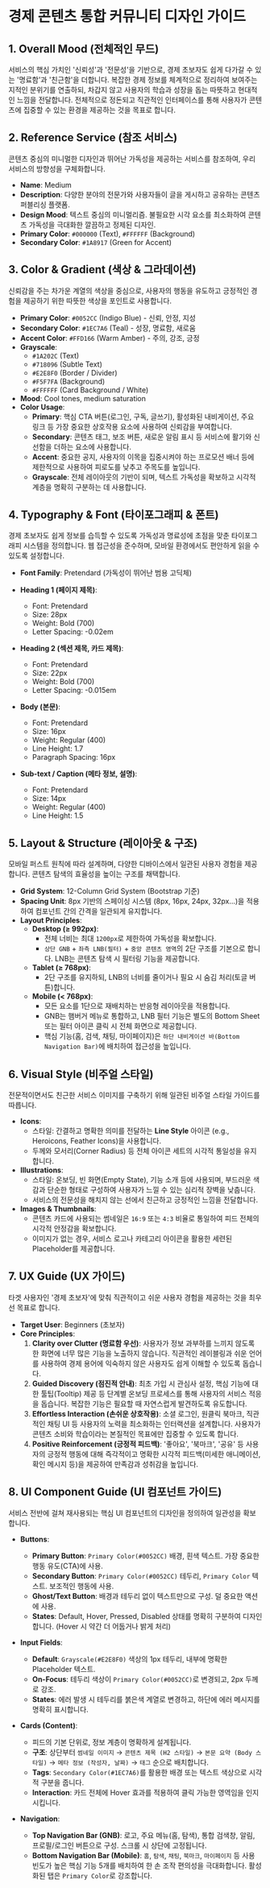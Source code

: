# 경제 콘텐츠 통합 커뮤니티 디자인 가이드

## 1. Overall Mood (전체적인 무드)
서비스의 핵심 가치인 '신뢰성'과 '전문성'을 기반으로, 경제 초보자도 쉽게 다가갈 수 있는 '명료함'과 '친근함'을 더합니다. 복잡한 경제 정보를 체계적으로 정리하여 보여주는 지적인 분위기를 연출하되, 차갑지 않고 사용자의 학습과 성장을 돕는 따뜻하고 현대적인 느낌을 전달합니다. 전체적으로 정돈되고 직관적인 인터페이스를 통해 사용자가 콘텐츠에 집중할 수 있는 환경을 제공하는 것을 목표로 합니다.

## 2. Reference Service (참조 서비스)
콘텐츠 중심의 미니멀한 디자인과 뛰어난 가독성을 제공하는 서비스를 참조하여, 우리 서비스의 방향성을 구체화합니다.

- **Name**: Medium
- **Description**: 다양한 분야의 전문가와 사용자들이 글을 게시하고 공유하는 콘텐츠 퍼블리싱 플랫폼.
- **Design Mood**: 텍스트 중심의 미니멀리즘. 불필요한 시각 요소를 최소화하여 콘텐츠 가독성을 극대화한 깔끔하고 정제된 디자인.
- **Primary Color**: `#000000` (Text), `#FFFFFF` (Background)
- **Secondary Color**: `#1A8917` (Green for Accent)

## 3. Color & Gradient (색상 & 그라데이션)
신뢰감을 주는 차가운 계열의 색상을 중심으로, 사용자의 행동을 유도하고 긍정적인 경험을 제공하기 위한 따뜻한 색상을 포인트로 사용합니다.

- **Primary Color**: `#0052CC` (Indigo Blue) - 신뢰, 안정, 지성
- **Secondary Color**: `#1EC7A6` (Teal) - 성장, 명료함, 새로움
- **Accent Color**: `#FFD166` (Warm Amber) - 주의, 강조, 긍정
- **Grayscale**:
    - `#1A202C` (Text)
    - `#718096` (Subtle Text)
    - `#E2E8F0` (Border / Divider)
    - `#F5F7FA` (Background)
    - `#FFFFFF` (Card Background / White)
- **Mood**: Cool tones, medium saturation
- **Color Usage**:
    - **Primary**: 핵심 CTA 버튼(로그인, 구독, 글쓰기), 활성화된 내비게이션, 주요 링크 등 가장 중요한 상호작용 요소에 사용하여 신뢰감을 부여합니다.
    - **Secondary**: 콘텐츠 태그, 보조 버튼, 새로운 알림 표시 등 서비스에 활기와 신선함을 더하는 요소에 사용합니다.
    - **Accent**: 중요한 공지, 사용자의 이목을 집중시켜야 하는 프로모션 배너 등에 제한적으로 사용하여 피로도를 낮추고 주목도를 높입니다.
    - **Grayscale**: 전체 레이아웃의 기반이 되며, 텍스트 가독성을 확보하고 시각적 계층을 명확히 구분하는 데 사용합니다.

## 4. Typography & Font (타이포그래피 & 폰트)
경제 초보자도 쉽게 정보를 습득할 수 있도록 가독성과 명료성에 초점을 맞춘 타이포그래피 시스템을 정의합니다. 웹 접근성을 준수하며, 모바일 환경에서도 편안하게 읽을 수 있도록 설정합니다.

- **Font Family**: Pretendard (가독성이 뛰어난 범용 고딕체)

- **Heading 1 (페이지 제목)**:
    - Font: Pretendard
    - Size: 28px
    - Weight: Bold (700)
    - Letter Spacing: -0.02em

- **Heading 2 (섹션 제목, 카드 제목)**:
    - Font: Pretendard
    - Size: 22px
    - Weight: Bold (700)
    - Letter Spacing: -0.015em

- **Body (본문)**:
    - Font: Pretendard
    - Size: 16px
    - Weight: Regular (400)
    - Line Height: 1.7
    - Paragraph Spacing: 16px

- **Sub-text / Caption (메타 정보, 설명)**:
    - Font: Pretendard
    - Size: 14px
    - Weight: Regular (400)
    - Line Height: 1.5

## 5. Layout & Structure (레이아웃 & 구조)
모바일 퍼스트 원칙에 따라 설계하며, 다양한 디바이스에서 일관된 사용자 경험을 제공합니다. 콘텐츠 탐색의 효율성을 높이는 구조를 채택합니다.

- **Grid System**: 12-Column Grid System (Bootstrap 기준)
- **Spacing Unit**: 8px 기반의 스페이싱 시스템 (8px, 16px, 24px, 32px...)을 적용하여 컴포넌트 간의 간격을 일관되게 유지합니다.
- **Layout Principles**:
    - **Desktop (≥ 992px)**:
        - 전체 너비는 최대 `1200px`로 제한하여 가독성을 확보합니다.
        - `상단 GNB` + `좌측 LNB(필터)` + `중앙 콘텐츠 영역`의 2단 구조를 기본으로 합니다. LNB는 콘텐츠 탐색 시 필터링 기능을 제공합니다.
    - **Tablet (≥ 768px)**:
        - 2단 구조를 유지하되, LNB의 너비를 줄이거나 필요 시 숨김 처리(토글 버튼)합니다.
    - **Mobile (< 768px)**:
        - 모든 요소를 1단으로 재배치하는 반응형 레이아웃을 적용합니다.
        - GNB는 햄버거 메뉴로 통합하고, LNB 필터 기능은 별도의 Bottom Sheet 또는 필터 아이콘 클릭 시 전체 화면으로 제공합니다.
        - 핵심 기능(홈, 검색, 채팅, 마이페이지)은 `하단 내비게이션 바(Bottom Navigation Bar)`에 배치하여 접근성을 높입니다.

## 6. Visual Style (비주얼 스타일)
전문적이면서도 친근한 서비스 이미지를 구축하기 위해 일관된 비주얼 스타일 가이드를 따릅니다.

- **Icons**:
    - 스타일: 간결하고 명확한 의미를 전달하는 **Line Style** 아이콘 (e.g., Heroicons, Feather Icons)을 사용합니다.
    - 두께와 모서리(Corner Radius) 등 전체 아이콘 세트의 시각적 통일성을 유지합니다.
- **Illustrations**:
    - 스타일: 온보딩, 빈 화면(Empty State), 기능 소개 등에 사용되며, 부드러운 색감과 단순한 형태로 구성하여 사용자가 느낄 수 있는 심리적 장벽을 낮춥니다.
    - 서비스의 전문성을 해치지 않는 선에서 친근하고 긍정적인 느낌을 전달합니다.
- **Images & Thumbnails**:
    - 콘텐츠 카드에 사용되는 썸네일은 `16:9` 또는 `4:3` 비율로 통일하여 피드 전체의 시각적 안정감을 확보합니다.
    - 이미지가 없는 경우, 서비스 로고나 카테고리 아이콘을 활용한 세련된 Placeholder를 제공합니다.

## 7. UX Guide (UX 가이드)
타겟 사용자인 '경제 초보자'에 맞춰 직관적이고 쉬운 사용자 경험을 제공하는 것을 최우선 목표로 합니다.

- **Target User**: Beginners (초보자)
- **Core Principles**:
    1.  **Clarity over Clutter (명료함 우선)**: 사용자가 정보 과부하를 느끼지 않도록 한 화면에 너무 많은 기능을 노출하지 않습니다. 직관적인 레이블링과 쉬운 언어를 사용하여 경제 용어에 익숙하지 않은 사용자도 쉽게 이해할 수 있도록 돕습니다.
    2.  **Guided Discovery (점진적 안내)**: 최초 가입 시 관심사 설정, 핵심 기능에 대한 툴팁(Tooltip) 제공 등 단계별 온보딩 프로세스를 통해 사용자의 서비스 적응을 돕습니다. 복잡한 기능은 필요할 때 자연스럽게 발견하도록 유도합니다.
    3.  **Effortless Interaction (손쉬운 상호작용)**: 소셜 로그인, 원클릭 북마크, 직관적인 채팅 UI 등 사용자의 노력을 최소화하는 인터랙션을 설계합니다. 사용자가 콘텐츠 소비와 학습이라는 본질적인 목표에만 집중할 수 있도록 합니다.
    4.  **Positive Reinforcement (긍정적 피드백)**: '좋아요', '북마크', '공유' 등 사용자의 긍정적 행동에 대해 즉각적이고 명확한 시각적 피드백(미세한 애니메이션, 확인 메시지 등)을 제공하여 만족감과 성취감을 높입니다.

## 8. UI Component Guide (UI 컴포넌트 가이드)
서비스 전반에 걸쳐 재사용되는 핵심 UI 컴포넌트의 디자인을 정의하여 일관성을 확보합니다.

- **Buttons**:
    - **Primary Button**: `Primary Color(#0052CC)` 배경, 흰색 텍스트. 가장 중요한 행동 유도(CTA)에 사용.
    - **Secondary Button**: `Primary Color(#0052CC)` 테두리, `Primary Color` 텍스트. 보조적인 행동에 사용.
    - **Ghost/Text Button**: 배경과 테두리 없이 텍스트만으로 구성. 덜 중요한 액션에 사용.
    - **States**: Default, Hover, Pressed, Disabled 상태를 명확히 구분하여 디자인합니다. (Hover 시 약간 더 어둡거나 밝게 처리)

- **Input Fields**:
    - **Default**: `Grayscale(#E2E8F0)` 색상의 1px 테두리, 내부에 명확한 Placeholder 텍스트.
    - **On-Focus**: 테두리 색상이 `Primary Color(#0052CC)`로 변경되고, 2px 두께로 강조.
    - **States**: 에러 발생 시 테두리를 붉은색 계열로 변경하고, 하단에 에러 메시지를 명확히 표시합니다.

- **Cards (Content)**:
    - 피드의 기본 단위로, 정보 계층이 명확하게 설계됩니다.
    - **구조**: 상단부터 `썸네일 이미지` → `콘텐츠 제목 (H2 스타일)` → `본문 요약 (Body 스타일)` → `메타 정보 (작성자, 날짜)` → `태그` 순으로 배치합니다.
    - **Tags**: `Secondary Color(#1EC7A6)`를 활용한 배경 또는 텍스트 색상으로 시각적 구분을 줍니다.
    - **Interaction**: 카드 전체에 Hover 효과를 적용하여 클릭 가능한 영역임을 인지시킵니다.

- **Navigation**:
    - **Top Navigation Bar (GNB)**: 로고, 주요 메뉴(홈, 탐색), 통합 검색창, 알림, 프로필/로그인 버튼으로 구성. 스크롤 시 상단에 고정됩니다.
    - **Bottom Navigation Bar (Mobile)**: `홈`, `탐색`, `채팅`, `북마크`, `마이페이지` 등 사용 빈도가 높은 핵심 기능 5개를 배치하여 한 손 조작 편의성을 극대화합니다. 활성화된 탭은 `Primary Color`로 강조합니다.